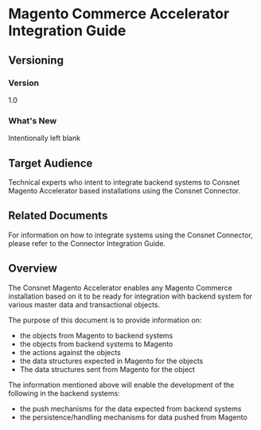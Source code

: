 
# Magento Commerce Accelerator Integration Guide

## Versioning 

### Version 
1.0 

### What's New
Intentionally left blank

## Target Audience
Technical experts who intent to integrate backend systems to Consnet Magento Accelerator based installations using the Consnet Connector.

## Related Documents
For information on how to integrate systems using the Consnet Connector, please refer to the Connector Integration Guide.

## Overview
The Consnet Magento Accelerator enables any Magento Commerce installation based on it to be ready for integration with backend system for various master data and transactional objects. 

The purpose of this document is to provide information on:

 - the objects from Magento to backend systems
 - the objects from backend systems to Magento
 - the actions against the objects
 - the data structures expected in Magento for the objects 
 - The data structures sent from Magento for the object

The information mentioned above will enable the development of the following in the backend systems: 

 - the push mechanisms for the data expected from backend systems
 - the persistence/handling mechanisms for data pushed from Magento


<!--stackedit_data:
eyJoaXN0b3J5IjpbLTkxMjA4MjI3MCwtNzY5MzI2NDc4LC04Nj
cxMTc0OTcsMjEyNTk0MTgwMiwxNDM3OTAzNDEsLTM5ODY3NDg5
OCwxMzQ5MDc1OTUsLTEwNDE3NDQ3MThdfQ==
-->